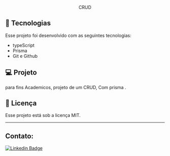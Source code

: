 <p align="center">
CRUD 
</p>



## 🚀 Tecnologias

Esse projeto foi desenvolvido com as seguintes tecnologias:

- typeScript
- Prisma
- Git e Github

## 💻 Projeto

para fins Academicos, projeto de um CRUD, Com prisma .

## :memo: Licença

Esse projeto está sob a licença MIT.

---
## Contato:
[![Linkedin Badge](https://img.shields.io/badge/-LinkedIn-blue?style=flat-square&logo=Linkedin&logoColor=white&link=https://https://www.linkedin.com/in/felipe-brito-58445929/)]( https://www.linkedin.com/in/felipe-brito-58445929/)
